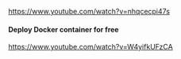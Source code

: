 https://www.youtube.com/watch?v=nhqcecpi47s

#### Deploy Docker container for free
https://www.youtube.com/watch?v=W4yifkUFzCA
